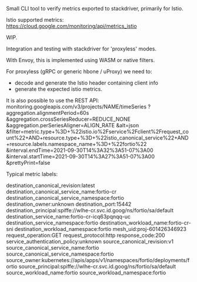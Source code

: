 Small CLI tool to verify metrics exported to stackdriver, primarily for Istio.

Istio supported metrics:
  https://cloud.google.com/monitoring/api/metrics_istio




WIP.

Integration and testing with stackdriver for 'proxyless' modes.

With Envoy, this is implemented using WASM or native filters.

For proxyless (gRPC or generic hbone / uProxy) we need to:
- decode and generate the Istio header containing client info
- generate the expected istio metrics. 


It is also possible to use the REST API:
monitoring.googleapis.com/v3/projects/NAME/timeSeries
  ?aggregation.alignmentPeriod=60s
  &aggregation.crossSeriesReducer=REDUCE_NONE
  &aggregation.perSeriesAligner=ALIGN_RATE
  &alt=json
  &filter=metric.type+%3D+%22istio.io%2Fservice%2Fclient%2Frequest_count%22+AND+resource.type+%3D+%22istio_canonical_service%22+AND+resource.labels.namespace_name+%3D+%22fortio%22
 &interval.endTime=2021-09-30T14%3A32%3A51-07%3A00
 &interval.startTime=2021-09-30T14%3A27%3A51-07%3A00
 &prettyPrint=false

Typical metric labels:

destination_canonical_revision:latest
destination_canonical_service_name:fortio-cr
destination_canonical_service_namespace:fortio
destination_owner:unknown
destination_port:15442
destination_principal:spiffe://wlhe-cr.svc.id.goog/ns/fortio/sa/default
destination_service_name:fortio-cr-icq63pqnqq-uc
destination_service_namespace:fortio
destination_workload_name:fortio-cr-sni
destination_workload_namespace:fortio
mesh_uid:proj-601426346923
request_operation:GET
request_protocol:http
response_code:200
service_authentication_policy:unknown
source_canonical_revision:v1
source_canonical_service_name:fortio
source_canonical_service_namespace:fortio
source_owner:kubernetes://apis/apps/v1/namespaces/fortio/deployments/fortio
source_principal:spiffe://wlhe-cr.svc.id.goog/ns/fortio/sa/default
source_workload_name:fortio
source_workload_namespace:fortio


